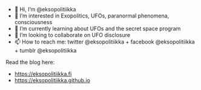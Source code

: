 - 👋 Hi, I’m @eksopolitiikka
- 👀 I’m interested in Exopolitics, UFOs, paranormal phenomena, consciousness
- 🌱 I’m currently learning about UFOs and the secret space program
- 💞️ I’m looking to collaborate on UFO disclosure
- 📫 How to reach me: twitter @eksopolitiikka + facebook @eksopolitiikka + tumblr @eksopolitiikka

Read the blog here:

- https://eksopolitiikka.fi
- https://eksopolitiikka.github.io


<!---
eksopolitiikka/eksopolitiikka is a ✨ special ✨ repository because its `README.md` (this file) appears on your GitHub profile.
You can click the Preview link to take a look at your changes.
--->
